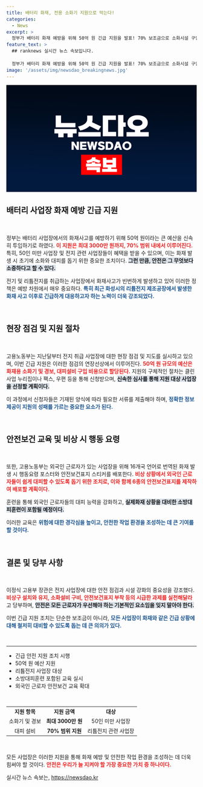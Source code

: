 ```yaml
---
title: 배터리 화재, 전용 소화기 지원으로 막는다!
categories:
  - News
excerpt: >
  정부가 배터리 화재 예방을 위해 50억 원 긴급 지원을 발표! 70% 보조금으로 소화시설 구입을 돕고, 외국인 근로자에게는 16개 언어 포스터를 배포해 안전교육을 한층 강화합니다.
feature_text: >
  ## ranknews 실시간 뉴스 속보입니다.

  정부가 배터리 화재 예방을 위해 50억 원 긴급 지원을 발표! 70% 보조금으로 소화시설 구입을 돕고, 외국인 근로자에게는 16개 언어 포스터를 배포해 안전교육을 한층 강화합니다.
image: '/assets/img/newsdao_breakingnews.jpg'
---
```


<p><img src="/assets/img/newsdao_breakingnews.jpg" alt="ranknews 속보" /></p>

<h2 data-ke-size="size26">배터리 사업장 화재 예방 긴급 지원</h2>

<p data-ke-size="size16">&nbsp;</p> 

<p>정부는 배터리 사업장에서의 화재사고를 예방하기 위해 50억 원이라는 큰 예산을 신속히 투입하기로 하였다. <b><span style="color: #ee2323;">이 지원은 최대 3000만 원까지, 70% 범위 내에서 이루어진다.</span></b> 특히, 50인 미만 사업장 및 전지 관련 사업장들이 혜택을 받을 수 있으며, 이는 화재 발생 시 초기에 소화와 대피를 돕기 위한 중요한 조치이다. <b><span style="background-color: #21538527;">그런 만큼, 안전은 그 무엇보다 소중하다고 할 수 있다.</span></b> </p>

<p>전기 및 리튬전지를 취급하는 사업장에서 화재사고가 빈번하게 발생하고 있어 이러한 정책은 예방 차원에서 매우 중요하다. <b><span style="color: #1a5490;">특히 최근 화성시의 리튬전지 제조공장에서 발생한 화재 사고 이후로 긴급하게 대응하고자 하는 노력이 더욱 강조되었다.</span></b> </p>

<p data-ke-size="size16">&nbsp;</p>

<h2 data-ke-size="size26">현장 점검 및 지원 절차</h2>

<p data-ke-size="size16">&nbsp;</p> 

<p>고용노동부는 지난달부터 전지 취급 사업장에 대한 현장 점검 및 지도를 실시하고 있으며, 이번 긴급 지원은 이러한 점검의 연장선상에서 이루어진다. <b><span style="color: #ee2323;">50억 원 규모의 예산은 화재용 소화기 및 경보, 대피설비 구입 비용으로 할당된다.</span></b> 지원의 구체적인 절차는 클린사업 누리집이나 팩스, 우편 등을 통해 신청받으며, <b><span style="background-color: #21538527;">신속한 심사를 통해 지원 대상 사업장을 선정할 계획이다.</span></b> </p>

<p>이 과정에서 신청자들은 기재된 양식에 따라 필요한 서류를 제출해야 하며, <b><span style="color: #1a5490;">정확한 정보 제공이 지원의 성패를 가르는 중요한 요소가 된다.</span></b> </p>

<p data-ke-size="size16">&nbsp;</p>

<h2 data-ke-size="size26">안전보건 교육 및 비상 시 행동 요령</h2>

<p data-ke-size="size16">&nbsp;</p> 

<p>또한, 고용노동부는 외국인 근로자가 있는 사업장을 위해 16개국 언어로 번역된 화재 발생 시 행동요령 포스터와 안전보건표지 스티커를 배포한다. <b><span style="color: #ee2323;">비상 상황에서 외국인 근로자들이 쉽게 대피할 수 있도록 돕기 위한 조치로, 이와 함께 6종의 안전보건표지를 제작하여 배포할 계획이다.</span></b> </p>

<p>훈련을 통해 외국인 근로자들의 대피 능력을 강화하고, <b><span style="background-color: #21538527;">실제화재 상황을 대비한 소방대피훈련이 포함될 예정이다.</span></b> </p>

<p>이러한 교육은 <b><span style="color: #1a5490;">위험에 대한 경각심을 높이고, 안전한 작업 환경을 조성하는 데 큰 기여를 할 것이다.</span></b> </p>

<p data-ke-size="size16">&nbsp;</p>

<h2 data-ke-size="size26">결론 및 당부 사항</h2>

<p data-ke-size="size16">&nbsp;</p> 

<p>이정식 고용부 장관은 전지 사업장에 대한 안전 점검과 시설 강화의 중요성을 강조했다. <b><span style="color: #ee2323;">비상구 설치와 유지, 소화설비 구비, 안전보건표지 부착 등의 시급한 과제를 실천해달라</span></b>고 당부하며, <b><span style="background-color: #21538527;">안전은 모든 근로자가 우선해야 하는 기본적인 요소임을 잊지 말아야 한다.</span></b> </p>

<p>이번 긴급 지원 조치는 단순한 보조금이 아니라, <b><span style="color: #1a5490;">모든 사업장이 화재와 같은 긴급 상황에 대해 철저히 대비할 수 있도록 돕는 데 큰 의의가 있다.</span></b> </p>

<p data-ke-size="size16">&nbsp;</p>

<hr>

<ul>
  <li>긴급 안전 지원 조치 시행</li>
  <li>50억 원 예산 지원</li>
  <li>리튬전지 사업장 대상</li>
  <li>소방대피훈련 포함된 교육 실시</li>
  <li>외국인 근로자 안전보건 교육 확대</li>
</ul>

<p data-ke-size="size16">&nbsp;</p>

<table>
  <tbody>
    <tr>
      <td style="text-align: center; height: 17px;"><b>지원 항목</b></td>
      <td style="text-align: center; height: 17px;"><b>지원 금액</b></td>
      <td style="text-align: center; height: 17px;"><b>대상</b></td>
    </tr>
    <tr>
      <td style="text-align: center; height: 17px;">소화기 및 경보</td>
      <td style="text-align: center; height: 17px;"><b>최대 3000만 원</b></td>
      <td style="text-align: center; height: 17px;">50인 미만 사업장</td>
    </tr>
    <tr>
      <td style="text-align: center; height: 17px;">대피 설비</td>
      <td style="text-align: center; height: 17px;"><b>70% 범위 지원</b></td>
      <td style="text-align: center; height: 17px;">리튬전지 관련 사업장</td>
    </tr>
  </tbody>
</table>

<p data-ke-size="size16">&nbsp;</p> 

<p>모든 사업장은 이러한 지원을 통해 화재 예방 및 안전한 작업 환경을 조성하는 데 더욱 힘써야 할 것이다. <b><span style="color: #ee2323;">안전은 우리가 늘 지켜야 할 가장 중요한 가치 중 하나이다.</span></b></p>
실시간 뉴스 속보는, <a href="https://newsdao.kr" rel="dofollow">https://newsdao.kr</a>


